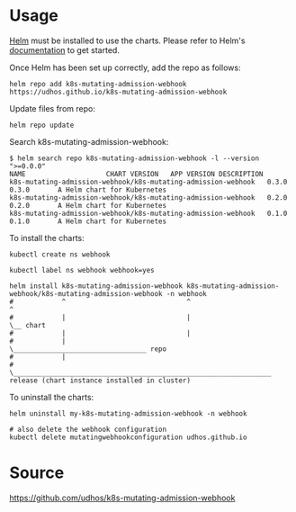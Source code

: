 # Usage

[Helm](https://helm.sh) must be installed to use the charts.  Please refer to
Helm's [documentation](https://helm.sh/docs) to get started.

Once Helm has been set up correctly, add the repo as follows:

    helm repo add k8s-mutating-admission-webhook https://udhos.github.io/k8s-mutating-admission-webhook

Update files from repo:

    helm repo update

Search k8s-mutating-admission-webhook:

    $ helm search repo k8s-mutating-admission-webhook -l --version ">=0.0.0"
    NAME                 	CHART VERSION	APP VERSION	DESCRIPTION
    k8s-mutating-admission-webhook/k8s-mutating-admission-webhook	0.3.0        	0.3.0      	A Helm chart for Kubernetes
    k8s-mutating-admission-webhook/k8s-mutating-admission-webhook	0.2.0        	0.2.0      	A Helm chart for Kubernetes
    k8s-mutating-admission-webhook/k8s-mutating-admission-webhook	0.1.0        	0.1.0      	A Helm chart for Kubernetes

To install the charts:

    kubectl create ns webhook

    kubectl label ns webhook webhook=yes

    helm install k8s-mutating-admission-webhook k8s-mutating-admission-webhook/k8s-mutating-admission-webhook -n webhook
    #            ^                              ^                              ^
    #            |                              |                               \__ chart
    #            |                              |
    #            |                               \_________________________________ repo
    #            |
    #             \________________________________________________________________ release (chart instance installed in cluster)

To uninstall the charts:

    helm uninstall my-k8s-mutating-admission-webhook -n webhook

    # also delete the webhook configuration
    kubectl delete mutatingwebhookconfiguration udhos.github.io

# Source

<https://github.com/udhos/k8s-mutating-admission-webhook>
